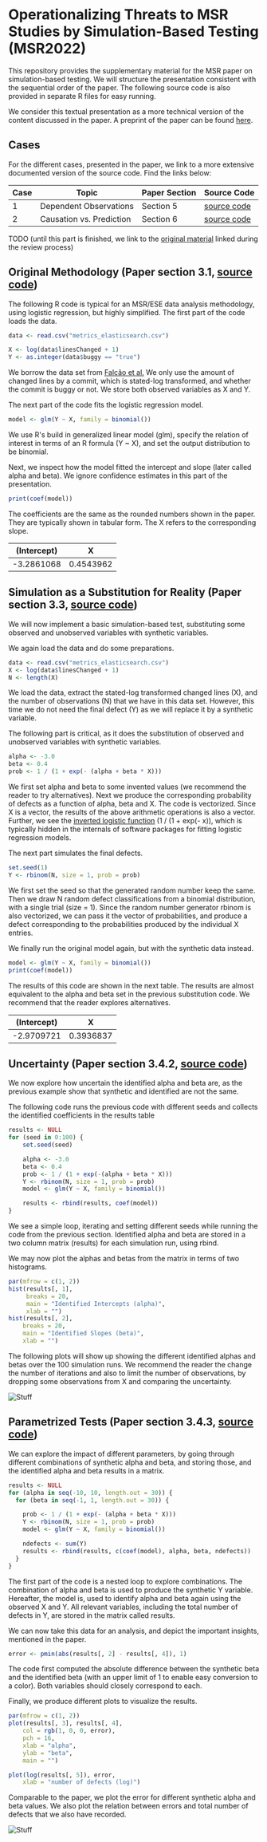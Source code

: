 # Operationalizing Threats to MSR Studies by Simulation-Based Testing (MSR2022)

This repository provides the supplementary material for the
MSR paper on simulation-based testing. We will structure the
presentation consistent with the sequential order of the
paper. The following source code is also provided in separate
R files for easy running.

We consider this textual presentation as a more technical
version of the content discussed in the paper. A preprint of the
paper can be found [here](paper.pdf).

## Cases

For the different cases, presented in the paper,
we link to a more extensive documented version of the
source code.
Find the links below:

Case  | Topic | Paper Section | Source Code
------------- | ------------- | ------------- | -------------
1  | Dependent Observations | Section 5| [source code](dependent.R)
2  | Causation vs. Prediction | Section 6| [source code](causation.R)

TODO (until this part is finished,
we link to the [original material](original_material_review.zip) linked during 
the review process)

## Original Methodology (Paper section 3.1, [source code](nutshell_a.R))
The following R code is typical for an MSR/ESE data analysis
methodology, using logistic regression, but highly simplified. The first part of the code loads the data.
```R
data <- read.csv("metrics_elasticsearch.csv")

X <- log(data$linesChanged + 1)
Y <- as.integer(data$buggy == "true")
```
We borrow the data set from [Falcão et al.](https://github.com/filipefalcaos/saner-2020) We only use the amount of changed lines by a commit, which is stated-log transformed, and whether the commit is buggy or not. We store both observed variables as X and Y.

The next part of the code fits the logistic regression model.
```R
model <- glm(Y ~ X, family = binomial())
```
We use R's build in generalized linear model (glm), specify the relation of interest in terms of an R formula (Y ~ X), and set the output distribution to be binomial.

Next, we inspect how the model fitted the intercept and slope (later called alpha and beta). We ignore confidence estimates in this part of the presentation.
```R
print(coef(model))
```
The coefficients are the same as the rounded numbers shown in
the paper. They are typically shown in tabular form. The X refers to the corresponding slope.

| (Intercept)   |  X            |
| ------------- |:-------------:|
| -3.2861068    | 0.4543962     |

## Simulation as a Substitution for Reality (Paper section 3.3, [source code](nutshell_b.R))
We will now implement a basic simulation-based 
test, substituting some observed and unobserved
variables with synthetic variables.

We again load the data and do some preparations.
```R
data <- read.csv("metrics_elasticsearch.csv")
X <- log(data$linesChanged + 1)
N <- length(X)
```
We load the data, extract the stated-log transformed changed lines (X), and the number of observations (N) that we have in this data set. However, this time we do not need the final defect (Y) as we will replace it by a synthetic variable.

The following part is critical, as it does the substitution of
observed and unobserved variables with synthetic variables.
```R
alpha <- -3.0
beta <- 0.4
prob <- 1 / (1 + exp(- (alpha + beta * X)))
```
We first set alpha and beta to some invented values (we 
recommend the reader to try alternatives). Next we produce
the corresponding probability of defects as a function of alpha, beta and X. The code is vectorized. Since X is a vector, the results of the above arithmetic operations is also a vector. Further, we see the [inverted logistic function](https://en.wikipedia.org/wiki/Logit) (1 / (1 + exp(- x)), which is typically hidden in the internals of software packages for fitting logistic regression models.

The next part simulates the final defects.

```R
set.seed(1)
Y <- rbinom(N, size = 1, prob = prob)
```
We first set the seed so that the generated random number keep the same. Then we draw N random defect classifications
from a binomial distribution, with a single trial (size = 1). Since the
random number generator rbinom is also vectorized, we can pass it the vector of probabilities, and produce a defect
corresponding to the probabilities produced by the individual X entries.

We finally run the original model again, but with the synthetic data instead.
```R
model <- glm(Y ~ X, family = binomial())
print(coef(model))
```
The results of this code are shown in the next table.
The results are almost equivalent to the alpha and beta set 
in the previous substitution code. We recommend that the
reader explores alternatives.

| (Intercept)   |  X            |
| ------------- |:-------------:|
|  -2.9709721   | 0.3936837     |

## Uncertainty (Paper section 3.4.2, [source code](nutshell_uncertainty.R))

We now explore how uncertain the identified alpha and
beta are, as the previous example show that synthetic
and identified are not the same.

The following code runs the previous code with different
seeds and collects the identified coefficients in the results table
```R
results <- NULL
for (seed in 0:100) {
    set.seed(seed)

    alpha <- -3.0
    beta <- 0.4
    prob <- 1 / (1 + exp(-(alpha + beta * X)))
    Y <- rbinom(N, size = 1, prob = prob)
    model <- glm(Y ~ X, family = binomial())

    results <- rbind(results, coef(model))
}
```
We see a simple loop, iterating and setting different seeds while
running the code from the previous section.
Identified alpha
and beta are stored in a two column matrix (results) for each simulation run, using rbind.

We may now plot the alphas and betas from the matrix in terms of two histograms.
```R
par(mfrow = c(1, 2))
hist(results[, 1], 
     breaks = 20, 
     main = "Identified Intercepts (alpha)", 
     xlab = "")
hist(results[, 2], 
    breaks = 20, 
    main = "Identified Slopes (beta)", 
    xlab = "")
```
The following plots will show up showing the different identified alphas and betas over the 100 simulation runs.
We recommend the reader the change the number of iterations and also to limit the number of observations, by dropping some observations from X and comparing the uncertainty.

![Stuff](figures/uncertainty.png)

## Parametrized Tests (Paper section 3.4.3, [source code](nutshell_parameters.R))

We can explore the impact of different parameters,
by going through different combinations of synthetic alpha and beta, and storing those, and the identified alpha and beta results in a matrix.
```R
results <- NULL
for (alpha in seq(-10, 10, length.out = 30)) {
  for (beta in seq(-1, 1, length.out = 30)) {

    prob <- 1 / (1 + exp(- (alpha + beta * X)))
    Y <- rbinom(N, size = 1, prob = prob)
    model <- glm(Y ~ X, family = binomial())

    ndefects <- sum(Y)
    results <- rbind(results, c(coef(model), alpha, beta, ndefects))
  }
}
```
The first part of the code is a nested loop to explore
combinations. The combination of alpha and beta is used to
produce the synthetic Y variable. Hereafter, the model is,
used to identify alpha and beta again using the observed
X and Y. All relevant variables, including the total number
of defects in Y, are stored in the matrix called results.

We can now take this data for an analysis, and depict
the important insights, mentioned in the paper.
```R
error <- pmin(abs(results[, 2] - results[, 4]), 1)
```
The code first computed the absolute difference between
the synthetic beta and the identified beta (with an upper
limit of 1 to enable easy conversion to a color). 
Both variables should closely correspond to each.

Finally, we produce different plots to visualize the results.
```R
par(mfrow = c(1, 2))
plot(results[, 3], results[, 4],
    col = rgb(1, 0, 0, error),
    pch = 16,
    xlab = "alpha",
    ylab = "beta",
    main = "")

plot(log(results[, 5]), error, 
    xlab = "number of defects (log)")
```
Comparable to the paper, we plot the error for different
synthetic alpha and beta values. We also plot the relation
between errors and total number of defects that we also have 
recorded.

![Stuff](figures/parameters.png)
